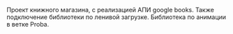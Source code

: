 Проект книжного магазина, с реализацией АПИ google books. Также подключение библиотеки по ленивой загрузке. Библиотека по анимации в ветке Proba.
